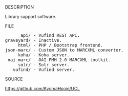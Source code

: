 
DESCRIPTION

Library support software.

FILE
<pre>
      api/ - Vufind REST API.
graveyard/ - Inactive.
     html/ - PHP / Bootstrap frontend.
json-marc/ - Custom JSON to MARCXML convertor.
     koha/ - Koha server.
 oai-marc/ - OAI-PMH 2.0 MARCXML toolkit.
     solr/ - Solr server.
   vufind/ - Vufind server.
</pre>
SOURCE

https://github.com/KyomaHooin/UCL
